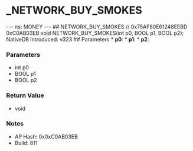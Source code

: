 # _NETWORK_BUY_SMOKES

--- ns: MONEY --- ## NETWORK_BUY_SMOKES  // 0x75AF80E61248EEBD 0xC0AB03EB void NETWORK_BUY_SMOKES(int p0, BOOL p1, BOOL p2);  NativeDB Introduced: v323  ## Parameters * **p0**: * **p1**: * **p2**:

### Parameters
* int p0
* BOOL p1
* BOOL p2

### Return Value
* void

### Notes
* AP Hash: 0x0xC0AB03EB
* Build: 811

